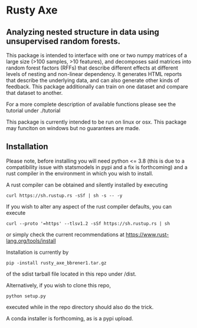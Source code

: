 # Rusty Axe

## Analyzing nested structure in data using unsupervised random forests.

This package is intended to interface with one or two numpy matrices of a large size (>100 samples, >10 features), and decomposes said matrices into random forest factors (RFFs) that describe different effects at different levels of nesting and non-linear dependency. It generates HTML reports that describe the underlying data, and can also generate other kinds of feedback. This package additionally can train on one dataset and compare that dataset to another. 

For a more complete description of available functions please see the tutorial under ./tutorial

This package is currently intended to be run on linux or osx. This package may funciton on windows but no guarantees are made. 

## Installation

Please note, before installing you will need python <= 3.8 (this is due to a compatibility issue with statsmodels in pypi and a fix is forthcoming) and a rust compiler in the environment in which you wish to install. 

A rust compiler can be obtained and silently installed by executing 

`curl https://sh.rustup.rs -sSf | sh -s -- -y`

If you wish to alter any aspect of the rust compiler defaults, you can execute 

`curl --proto '=https' --tlsv1.2 -sSf https://sh.rustup.rs | sh`

or simply check the current recommendations at https://www.rust-lang.org/tools/install

Installation is currently by 

`pip -install rusty_axe_bbrener1.tar.gz`

of the sdist tarball file located in this repo under /dist. 

Alternatively, if you wish to clone this repo, 

`python setup.py`

executed while in the repo directory should also do the trick. 

A conda installer is forthcoming, as is a pypi upload. 
